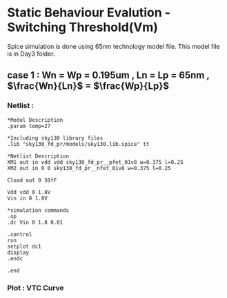# Static Behaviour Evalution - Switching Threshold(Vm)

Spice simulation is done using 65nm technology model file. This model file is in Day3 folder.

## case 1 : Wn = Wp = 0.195um , Ln = Lp = 65nm ,  $\frac{Wn}{Ln}$ = $\frac{Wp}{Lp}$ 

### Netlist : 
```
*Model Description
.param temp=27

*Including sky130 library files
.lib "sky130_fd_pr/models/sky130.lib.spice" tt

*Netlist Description
XM1 out in vdd vdd sky130_fd_pr__pfet_01v8 w=0.375 l=0.25
XM2 out in 0 0 sky130_fd_pr__nfet_01v8 w=0.375 l=0.25

Cload out 0 50fF

Vdd vdd 0 1.8V
Vin in 0 1.8V

*simulation commands
.op
.dc Vin 0 1.8 0.01

.control
run
setplot dc1
display
.endc

.end
```

### Plot : VTC Curve 


